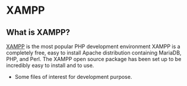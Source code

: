 # XAMPP

## What is XAMPP?

[XAMPP](https://www.apachefriends.org/index.html) is the most popular PHP development environment
XAMPP is a completely free, easy to install Apache distribution containing MariaDB, PHP, and Perl. 
The XAMPP open source package has been set up to be incredibly easy to install and to use.

* Some files of interest for development purpose.


